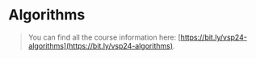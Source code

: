 # Algorithms

> You can find all the course information here: [https://bit.ly/vsp24-algorithms](https://bit.ly/vsp24-algorithms).
